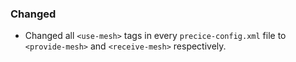 ### Changed

- Changed all ```<use-mesh>``` tags in every ```precice-config.xml``` file to ```<provide-mesh>``` and ```<receive-mesh>``` respectively.